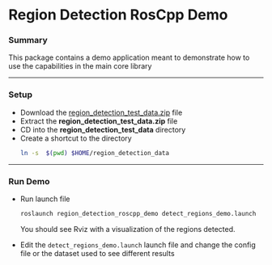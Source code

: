 # Region Detection RosCpp Demo
### Summary
This package contains a demo application meant to demonstrate how to use the capabilities in the main core library

---
### Setup
- Download the [region_detection_test_data.zip](https://github.com/swri-robotics/Region-Detection/wiki/region_detection_test_data.zip) file
- Extract the **region_detection_test_data.zip** file
- CD into the **region_detection_test_data** directory
- Create a shortcut to the directory
	```bash
	ln -s  $(pwd) $HOME/region_detection_data
	```
---
### Run Demo
- Run launch file
	```bash
	roslaunch region_detection_roscpp_demo detect_regions_demo.launch
	```

  You should see Rviz with a visualization of the regions detected.  

- Edit the `detect_regions_demo.launch` launch file and change the config file or the dataset used to see different results
